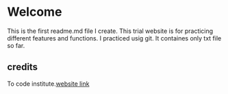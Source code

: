 # Welcome
This is the first readme.md file I create.
This trial website is for practicing different features and functions. I practiced usig git.
It containes only txt file so far.
## credits
To code institute.[website link](https://codeinstitute.net)